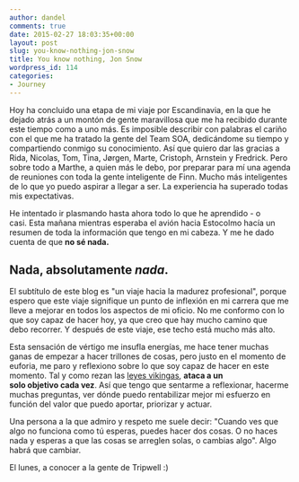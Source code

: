 ```yaml
---
author: dandel
comments: true
date: 2015-02-27 18:03:35+00:00
layout: post
slug: you-know-nothing-jon-snow
title: You know nothing, Jon Snow
wordpress_id: 114
categories:
- Journey
---
```


Hoy ha concluido una etapa de mi viaje por Escandinavia, en la que he dejado atrás a un montón de gente maravillosa que me ha recibido durante este tiempo como a uno más. Es imposible describir con palabras el cariño con el que me ha tratado la gente del Team SOA, dedicándome su tiempo y compartiendo conmigo su conocimiento. Así que quiero dar las gracias a Rida, Nicolas, Tom, Tina, Jørgen, Marte, Cristoph, Arnstein y Fredrick. Pero sobre todo a Marthe, a quien más le debo, por preparar para mí una agenda de reuniones con toda la gente inteligente de Finn. Mucho más inteligentes de lo que yo puedo aspirar a llegar a ser. La experiencia ha superado todas mis expectativas.

He intentado ir plasmando hasta ahora todo lo que he aprendido - o casi. Esta mañana mientras esperaba el avión hacia Estocolmo hacía un resumen de toda la información que tengo en mi cabeza. Y me he dado cuenta de que **no sé nada.**

<!-- more -->


## Nada, absolutamente _nada_.


El subtítulo de este blog es "un viaje hacia la madurez profesional", porque espero que este viaje signifique un punto de inflexión en mi carrera que me lleve a mejorar en todos los aspectos de mi oficio. No me conformo con lo que soy capaz de hacer hoy, ya que creo que hay mucho camino que debo recorrer. Y después de este viaje, ese techo está mucho más alto.

Esta sensación de vértigo me insufla energías, me hace tener muchas ganas de empezar a hacer trillones de cosas, pero justo en el momento de euforia, me paro y reflexiono sobre lo que soy capaz de hacer en este momento. Tal y como rezan las [leyes vikingas](http://community.fpsnation.com/images/history/VikingLaws_1024.jpg), **ataca a un solo objetivo cada vez**. Así que tengo que sentarme a reflexionar, hacerme muchas preguntas, ver dónde puedo rentabilizar mejor mi esfuerzo en función del valor que puedo aportar, priorizar y actuar.

Una persona a la que admiro y respeto me suele decir: "Cuando ves que algo no funciona como tú esperas, puedes hacer dos cosas. O no haces nada y esperas a que las cosas se arreglen solas, o cambias algo". Algo habrá que cambiar.

El lunes, a conocer a la gente de Tripwell :)
